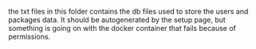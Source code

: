 the txt files in this folder contains the db files used to store the users and packages data. It should be autogenerated by the setup page, but something is going on with the docker container that fails because of permissions.